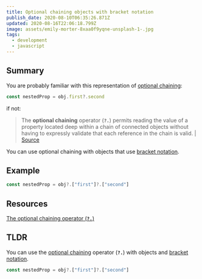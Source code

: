 ```yaml
---
title: Optional chaining objects with bracket notation
publish_date: 2020-08-10T06:35:26.871Z
updated: 2020-08-16T22:06:18.799Z
image: assets/emily-morter-8xaa0f9yqne-unsplash-1-.jpg
tags:
  - development
  - javascript
---
```

## Summary

You are probably familiar with this representation of [optional chaining](https://developer.mozilla.org/en-US/docs/Web/JavaScript/Reference/Operators/Optional_chaining):

```javascript
const nestedProp = obj.first?.second
```

if not:

> The **optional chaining** operator (**`?.`**) permits reading the value of a property located deep within a chain of connected objects without having to expressly validate that each reference in the chain is valid. | [Source](https://developer.mozilla.org/en-US/docs/Web/JavaScript/Reference/Operators/Optional_chaining)

You can use optional chaining with objects that use [bracket notation](https://developer.mozilla.org/en-US/docs/Web/JavaScript/Reference/Operators/Property_accessors).

## Example

```javascript
const nestedProp = obj?.["first"]?.["second"]
```

## Resources

[The optional chaining operator (**`?.`**)](https://developer.mozilla.org/en-US/docs/Web/JavaScript/Reference/Operators/Optional_chaining)

## TLDR

You can use the [optional chaining](https://developer.mozilla.org/en-US/docs/Web/JavaScript/Reference/Operators/Optional_chaining) operator (**`?.`**) with objects and [bracket notation](https://developer.mozilla.org/en-US/docs/Web/JavaScript/Reference/Operators/Property_accessors).

```javascript
const nestedProp = obj?.["first"]?.["second"]
```